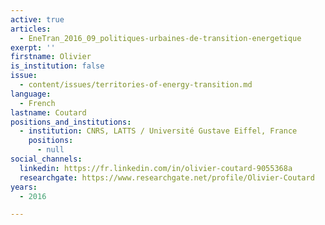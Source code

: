 ```yaml
---
active: true
articles:
  - EneTran_2016_09_politiques-urbaines-de-transition-energetique
exerpt: ''
firstname: Olivier
is_institution: false
issue:
  - content/issues/territories-of-energy-transition.md
language:
  - French
lastname: Coutard
positions_and_institutions:
  - institution: CNRS, LATTS / Université Gustave Eiffel, France
    positions:
      - null
social_channels:
  linkedin: https://fr.linkedin.com/in/olivier-coutard-9055368a
  researchgate: https://www.researchgate.net/profile/Olivier-Coutard
years:
  - 2016

---
```

